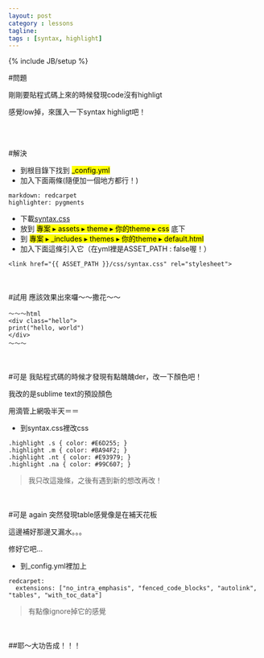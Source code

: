 ```yaml
---
layout: post
category : lessons
tagline:
tags : [syntax, highlight]
---
```

{% include JB/setup %}

#問題

剛剛要貼程式碼上來的時候發現code沒有highligt

感覺low掉，來匯入一下syntax highligt吧！

<br/><br/>

#解決

* 到根目錄下找到 <mark>_config.yml</mark>
* 加入下面兩條(隨便加一個地方都行！)

~~~
markdown: redcarpet
highlighter: pygments
~~~

* 下載[syntax.css](https://www.dropbox.com/s/kp95plowl7fsfs4/syntax.css?dl=0)
* 放到  <mark>專案 ▸ assets ▸ theme ▸ 你的theme ▸ css</mark>  底下
* 到 <mark>專案 ▸ _includes ▸ themes ▸ 你的theme ▸ default.html</mark>
* 加入下面這條引入它（在yml裡是ASSET_PATH : false喔！）

~~~
<link href="{{ ASSET_PATH }}/css/syntax.css" rel="stylesheet">
~~~
<br/><br/>
#試用
應該效果出來囉～～撒花～～

~~~
～～～html
<div class="hello">
print("hello, world")
</div>
～～～
~~~
<br/><br/>
#可是
我貼程式碼的時候才發現有點醜醜der，改一下顏色吧！

我改的是sublime text的預設顏色

用滴管上網吸半天＝＝


* 到syntax.css裡改css

~~~
.highlight .s { color: #E6D255; }
.highlight .m { color: #BA94F2; }
.highlight .nt { color: #E93979; }
.highlight .na { color: #99C607; }
~~~
>我只改這幾條，之後有遇到新的想改再改！

<br/><br/>
#可是 again
突然發現table感覺像是在補天花板

這邊補好那邊又漏水。。。

修好它吧...

* 到_config.yml裡加上

~~~
redcarpet:
  extensions: ["no_intra_emphasis", "fenced_code_blocks", "autolink", "tables", "with_toc_data"]
~~~
>有點像ignore掉它的感覺

<br/><br/>
##耶～大功告成！！！








